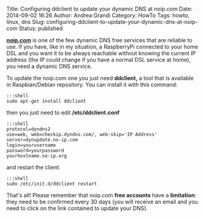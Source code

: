 Title: Configuring ddclient to update your dynamic DNS at noip.com
Date: 2014-09-02 16:26
Author: Andrea Grandi
Category: HowTo
Tags: howto, linux, dns
Slug: configuring-ddclient-to-update-your-dynamic-dns-at-noip-com
Status: published

[**noip.com**](http://noip.com) is one of the few dynamic DNS free
services that are reliable to use. If you have, like in my situation, a
RaspberryPi connected to your home DSL and you want it to be always
reachable without knowing the current IP address (the IP could change if
you have a normal DSL service at home), you need a dynamic DNS service.

To update the noip.com one you just need **ddclient,** a tool that is
available in Raspbian/Debian repository. You can install it with this
command:

    :::shell
    sudo apt-get install ddclient

then you just need to edit **/etc/ddclient.conf**

    :::shell
    protocol=dyndns2
    use=web, web=checkip.dyndns.com/, web-skip='IP Address'
    server=dynupdate.no-ip.com
    login=yourusername
    password=yourpassword
    yourhostname.no-ip.org

and restart the client:

    :::shell
    sudo /etc/init.d/ddclient restart

That's all! Please remember that noip.com **free accounts** have a
**limitation**: they need to be confirmed every 30 days (you will
receive an email and you need to click on the link contained to update
your DNS).
